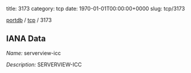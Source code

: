 title: 3173
category: tcp
date: 1970-01-01T00:00:00+0000
slug: tcp/3173

[portdb](/) / [tcp](/category/tcp.html) / 3173


## IANA Data

_Name:_ serverview-icc

_Description:_ SERVERVIEW-ICC

